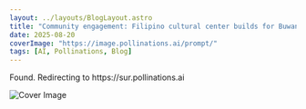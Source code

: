 ```yaml
---
layout: ../layouts/BlogLayout.astro
title: "Community engagement: Filipino cultural center builds for Buwan ng Wika"
date: 2025-08-20
coverImage: "https://image.pollinations.ai/prompt/"
tags: [AI, Pollinations, Blog]
---
```

<p>Found. Redirecting to https://sur.pollinations.ai</p>


![Cover Image](https://image.pollinations.ai/prompt/)
